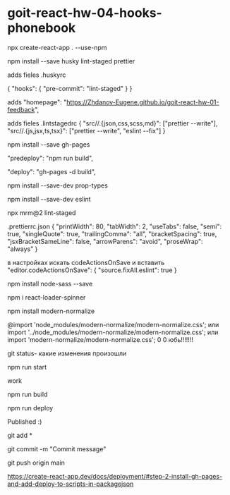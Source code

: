 # goit-react-hw-04-hooks-phonebook
npx create-react-app . --use-npm

npm install --save husky lint-staged prettier

adds fieles .huskyrc

{ "hooks": { "pre-commit": "lint-staged" } }

adds "homepage": "https://Zhdanov-Eugene.github.io/goit-react-hw-01-feedback",

adds fieles .lintstagedrc { "src//.{json,css,scss,md}": ["prettier --write"], "src//.{js,jsx,ts,tsx}": ["prettier --write", "eslint --fix"] }

npm install --save gh-pages

"predeploy": "npm run build",

"deploy": "gh-pages -d build",

npm install --save-dev prop-types

npm install --save-dev eslint

npx mrm@2 lint-staged

.prettierrc.json { "printWidth": 80, "tabWidth": 2, "useTabs": false, "semi": true, "singleQuote": true, "trailingComma": "all", "bracketSpacing": true, "jsxBracketSameLine": false, "arrowParens": "avoid", "proseWrap": "always" }

в настройках искать codeActionsOnSave и вставить "editor.codeActionsOnSave": { "source.fixAll.eslint": true }

npm install node-sass --save

npm i react-loader-spinner

npm install modern-normalize

@import 'node_modules/modern-normalize/modern-normalize.css'; или import '../node_modules/modern-normalize/modern-normalize.css'; или import 'modern-normalize/modern-normalize.css'; 0 0 юбь!!!!!!!

git status- какие изменения произошли

npm run start

work

npm run build

npm run deploy

Published :)

git add *

git commit -m "Commit message"

git push origin main

https://create-react-app.dev/docs/deployment/#step-2-install-gh-pages-and-add-deploy-to-scripts-in-packagejson